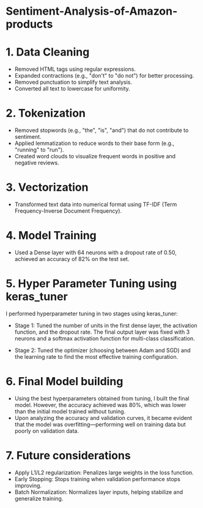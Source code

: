 # Sentiment-Analysis-of-Amazon-products

# 1. Data Cleaning
 - Removed HTML tags using regular expressions.
 - Expanded contractions (e.g., "don't" to "do not") for better processing.
 - Removed punctuation to simplify text analysis.
 - Converted all text to lowercase for uniformity.

# 2. Tokenization
 - Removed stopwords (e.g., "the", "is", "and") that do not contribute to sentiment.
 - Applied lemmatization to reduce words to their base form (e.g., "running" to "run").
 - Created word clouds to visualize frequent words in positive and negative reviews.

# 3. Vectorization
 - Transformed text data into numerical format using TF-IDF (Term Frequency-Inverse Document Frequency).

# 4. Model Training
 - Used a Dense layer with 64 neurons with a dropout rate of 0.50, achieved an accuracy of 82% on the test set.

# 5. Hyper Parameter Tuning using keras_tuner
 I performed hyperparameter tuning in two stages using keras_tuner:

 - Stage 1: Tuned the number of units in the first dense layer, the activation function, and the dropout rate. The final output layer was fixed with 3 neurons and a softmax activation function for multi-class classification.

 - Stage 2: Tuned the optimizer (choosing between Adam and SGD) and the learning rate to find the most effective training configuration.

# 6. Final Model building
 - Using the best hyperparameters obtained from tuning, I built the final model. However, the accuracy achieved was 80%, which was lower than the initial model trained without tuning.
 - Upon analyzing the accuracy and validation curves, it became evident that the model was overfitting—performing well on training data but poorly on validation data.

# 7. Future considerations
- Apply L1/L2 regularization:  Penalizes large weights in the loss function.
- Early Stopping: Stops training when validation performance stops improving.
- Batch Normalization: Normalizes layer inputs, helping stabilize and generalize training.
